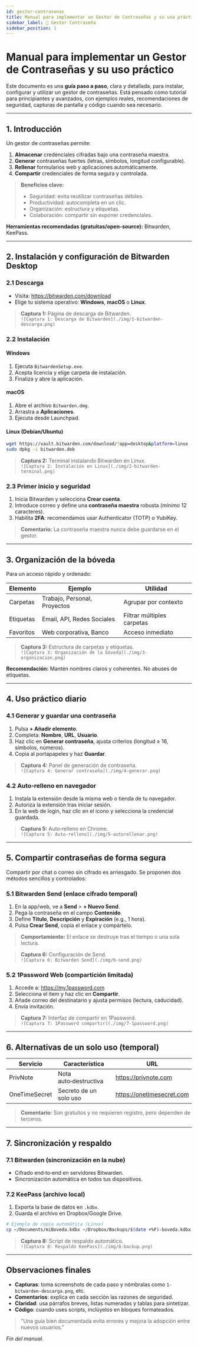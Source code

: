 ```yaml
---
id: gestor-contrasenas
title: Manual para implementar un Gestor de Contraseñas y su uso práctico
sidebar_label: 🔐 Gestor Contraseña	
sidebar_position: 1
---
```


# Manual para implementar un Gestor de Contraseñas y su uso práctico

Este documento es una **guía paso a paso**, clara y detallada, para instalar, configurar y utilizar un gestor de contraseñas. Está pensado como tutorial para principiantes y avanzados, con ejemplos reales, recomendaciones de seguridad, capturas de pantalla y código cuando sea necesario.

---

## 1. Introducción

Un gestor de contraseñas permite:

1. **Almacenar** credenciales cifradas bajo una contraseña maestra.
2. **Generar** contraseñas fuertes (letras, símbolos, longitud configurable).
3. **Rellenar** formularios web y aplicaciones automáticamente.
4. **Compartir** credenciales de forma segura y controlada.

> **Beneficios clave:**
> - Seguridad: evita reutilizar contraseñas débiles.
> - Productividad: autocompleta en un clic.
> - Organización: estructura y etiquetas.
> - Colaboración: compartir sin exponer credenciales.

**Herramientas recomendadas (gratuitas/open-source):** Bitwarden, KeePass.

---

## 2. Instalación y configuración de Bitwarden Desktop

### 2.1 Descarga

- Visita: https://bitwarden.com/download  
- Elige tu sistema operativo: **Windows**, **macOS** o **Linux**.

> **Captura 1:** Página de descarga de Bitwarden.  
> `![Captura 1: Descarga de Bitwarden](./img/1-bitwarden-descarga.png)`

### 2.2 Instalación

#### Windows
1. Ejecuta `BitwardenSetup.exe`.  
2. Acepta licencia y elige carpeta de instalación.  
3. Finaliza y abre la aplicación.

#### macOS
1. Abre el archivo `Bitwarden.dmg`.  
2. Arrastra a **Aplicaciones**.  
3. Ejecuta desde Launchpad.

#### Linux (Debian/Ubuntu)
```bash
wget https://vault.bitwarden.com/download/?app=desktop&platform=linux -O bitwarden.deb
sudo dpkg -i bitwarden.deb
```  
> **Captura 2:** Terminal instalando Bitwarden en Linux.  
> `![Captura 2: Instalación en Linux](./img/2-bitwarden-terminal.png)`

### 2.3 Primer inicio y seguridad

1. Inicia Bitwarden y selecciona **Crear cuenta**.  
2. Introduce correo y define una **contraseña maestra** robusta (mínimo 12 caracteres).  
3. Habilita **2FA**: recomendamos usar Authenticator (TOTP) o YubiKey.

> **Comentario:** La contraseña maestra nunca debe guardarse en el gestor.

---

## 3. Organización de la bóveda

Para un acceso rápido y ordenado:

| Elemento    | Ejemplo                  | Utilidad                             |
|-------------|--------------------------|--------------------------------------|
| Carpetas    | Trabajo, Personal, Proyectos | Agrupar por contexto                |
| Etiquetas   | Email, API, Redes Sociales  | Filtrar múltiples carpetas          |
| Favoritos   | Web corporativa, Banco     | Acceso inmediato                    |

> **Captura 3:** Estructura de carpetas y etiquetas.  
> `![Captura 3: Organización de la bóveda](./img/3-organizacion.png)`

**Recomendación:** Mantén nombres claros y coherentes. No abuses de etiquetas.

---

## 4. Uso práctico diario

### 4.1 Generar y guardar una contraseña

1. Pulsa **+ Añadir elemento**.  
2. Completa: **Nombre**, **URL**, **Usuario**.  
3. Haz clic en **Generar contraseña**, ajusta criterios (longitud ≥ 16, símbolos, números).  
4. Copia al portapapeles y haz **Guardar**.

> **Captura 4:** Panel de generación de contraseña.  
> `![Captura 4: Generar contraseña](./img/4-generar.png)`

### 4.2 Auto‑relleno en navegador

1. Instala la extensión desde la misma web o tienda de tu navegador.  
2. Autoriza la extensión tras iniciar sesión.  
3. En la web de login, haz clic en el icono y selecciona la credencial guardada.

> **Captura 5:** Auto‑relleno en Chrome.  
> `![Captura 5: Auto‑relleno](./img/5-autorellenar.png)`

---

## 5. Compartir contraseñas de forma segura

Compartir por chat o correo sin cifrado es arriesgado. Se proponen dos métodos sencillos y controlados:

### 5.1 Bitwarden Send (enlace cifrado temporal)

1. En la app/web, ve a **Send** > **+ Nuevo Send**.  
2. Pega la contraseña en el campo **Contenido**.  
3. Define **Título**, **Descripción** y **Expiración** (e.g., 1 hora).  
4. Pulsa **Crear Send**, copia el enlace y compártelo.

> **Comportamiento:** El enlace se destruye tras el tiempo o una sola lectura.

> **Captura 6:** Configuración de Send.  
> `![Captura 6: Bitwarden Send](./img/6-send.png)`

### 5.2 1Password Web (compartición limitada)

1. Accede a: https://my.1password.com  
2. Selecciona el ítem y haz clic en **Compartir**.  
3. Añade correo del destinatario y ajusta permisos (lectura, caducidad).  
4. Envía invitación.

> **Captura 7:** Interfaz de compartir en 1Password.  
> `![Captura 7: 1Password compartir](./img/7-1password.png)`

---

## 6. Alternativas de un solo uso (temporal)

| Servicio         | Característica                       | URL                              |
|------------------|--------------------------------------|----------------------------------|
| PrivNote         | Nota auto‑destructiva                | https://privnote.com            |
| OneTimeSecret    | Secreto de un solo uso               | https://onetimesecret.com       |

> **Comentario:** Son gratuitos y no requieren registro, pero dependen de terceros.

---

## 7. Sincronización y respaldo

### 7.1 Bitwarden (sincronización en la nube)
- Cifrado end‑to‑end en servidores Bitwarden.
- Sincronización automática en todos tus dispositivos.

### 7.2 KeePass (archivo local)
1. Exporta la base de datos en `.kdbx`.  
2. Guarda el archivo en Dropbox/Google Drive.
```bash
# Ejemplo de copia automática (Linux)
cp ~/Documents/miBoveda.kdbx ~/Dropbox/Backups/$(date +%F)-boveda.kdbx
```  
> **Captura 8:** Script de respaldo automático.  
> `![Captura 8: Respaldo KeePass](./img/8-backup.png)`

---

## Observaciones finales

- **Capturas**: toma screenshots de cada paso y nómbralas como `1-bitwarden-descarga.png`, etc.
- **Comentarios**: explica en cada sección las razones de seguridad.
- **Claridad**: usa párrafos breves, listas numeradas y tablas para sintetizar.
- **Código**: cuando uses scripts, inclúyelos en bloques formateados.

> "Una guía bien documentada evita errores y mejora la adopción entre nuevos usuarios."  

*Fin del manual.*

